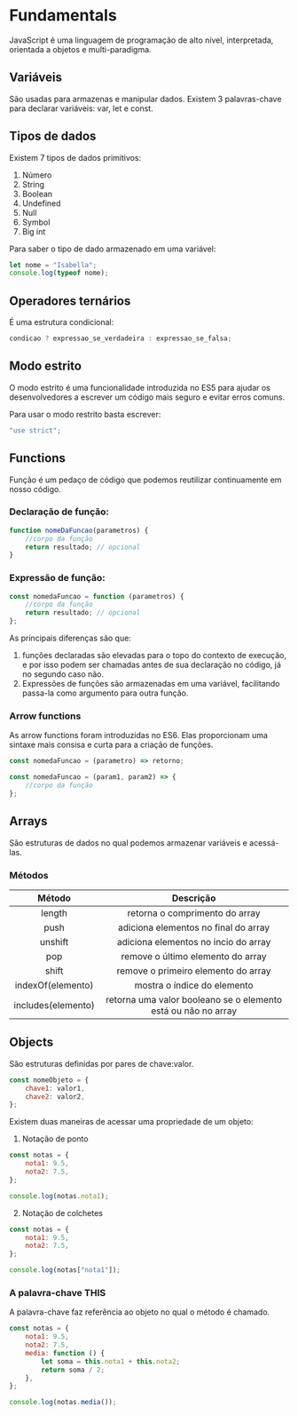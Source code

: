 # Fundamentals

JavaScript é uma linguagem de programação de alto nível, interpretada, orientada a objetos e multi-paradigma.

## Variáveis

São usadas para armazenas e manipular dados. Existem 3 palavras-chave para declarar variáveis: var, let e const.

## Tipos de dados

Existem 7 tipos de dados primitivos:

1. Número
2. String
3. Boolean
4. Undefined
5. Null
6. Symbol
7. Big int

Para saber o tipo de dado armazenado em uma variável:

```javascript
let nome = "Isabella";
console.log(typeof nome);
```

## Operadores ternários

É uma estrutura condicional:

```javascript
condicao ? expressao_se_verdadeira : expressao_se_falsa;
```

## Modo estrito

O modo estrito é uma funcionalidade introduzida no ES5 para ajudar os desenvolvedores a escrever um código mais seguro e evitar erros comuns.

Para usar o modo restrito basta escrever:

```javascript
"use strict";
```

## Functions

Função é um pedaço de código que podemos reutilizar continuamente em nosso código.

### Declaração de função:

```javascript
function nomeDaFuncao(parametros) {
	//corpo da função
	return resultado; // opcional
}
```

### Expressão de função:

```javascript
const nomedaFuncao = function (parametros) {
	//corpo da função
	return resultado; // opcional
};
```

As principais diferenças são que:

1.  funções declaradas são elevadas para o topo do contexto de execução, e por isso podem ser chamadas antes de sua declaração no código, já no segundo caso não.
2.  Expressões de funções são armazenadas em uma variável, facilitando passa-la como argumento para outra função.

### Arrow functions

As arrow functions foram introduzidas no ES6. Elas proporcionam uma sintaxe mais consisa e curta para a criação de funções.

```javascript
const nomedaFuncao = (parametro) => retorno;
```

```javascript
const nomedaFuncao = (param1, param2) => {
	//corpo da função
};
```

## Arrays

São estruturas de dados no qual podemos armazenar variáveis e acessá-las.

### Métodos

|       Método       |                           Descrição                           |
| :----------------: | :-----------------------------------------------------------: |
|       length       |                retorna o comprimento do array                 |
|        push        |             adiciona elementos no final do array              |
|      unshift       |             adiciona elementos no incio do array              |
|        pop         |               remove o último elemento do array               |
|       shift        |              remove o primeiro elemento do array              |
| indexOf(elemento)  |                  mostra o índice do elemento                  |
| includes(elemento) | retorna uma valor booleano se o elemento está ou não no array |

## Objects

São estruturas definidas por pares de chave:valor.

```javascript
const nomeObjeto = {
	chave1: valor1,
	chave2: valor2,
};
```

Existem duas maneiras de acessar uma propriedade de um objeto:

1. Notação de ponto

```javascript
const notas = {
	nota1: 9.5,
	nota2: 7.5,
};

console.log(notas.nota1);
```

2. Notação de colchetes

```javascript
const notas = {
	nota1: 9.5,
	nota2: 7.5,
};

console.log(notas["nota1"]);
```

### A palavra-chave THIS

A palavra-chave faz referência ao objeto no qual o método é chamado.

```javascript
const notas = {
	nota1: 9.5,
	nota2: 7.5,
	media: function () {
		let soma = this.nota1 + this.nota2;
		return soma / 2;
	},
};

console.log(notas.media());
```
